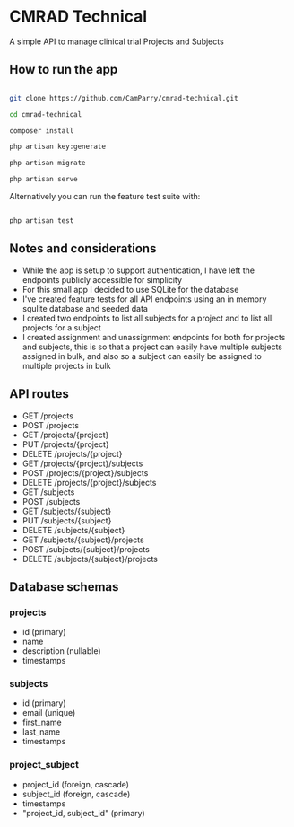 # CMRAD Technical

A simple API to manage clinical trial Projects and Subjects

## How to run the app

```bash

git clone https://github.com/CamParry/cmrad-technical.git

cd cmrad-technical

composer install

php artisan key:generate

php artisan migrate

php artisan serve

```

Alternatively you can run the feature test suite with:

```bash

php artisan test

```

## Notes and considerations

-   While the app is setup to support authentication, I have left the endpoints publicly accessible for simplicity
-   For this small app I decided to use SQLite for the database
-   I've created feature tests for all API endpoints using an in memory squlite database and seeded data
-   I created two endpoints to list all subjects for a project and to list all projects for a subject
-   I created assignment and unassignment endpoints for both for projects and subjects, this is so that a project can easily have multiple subjects assigned in bulk, and also so a subject can easily be assigned to multiple projects in bulk

## API routes

-   GET /projects
-   POST /projects
-   GET /projects/{project}
-   PUT /projects/{project}
-   DELETE /projects/{project}
-   GET /projects/{project}/subjects
-   POST /projects/{project}/subjects
-   DELETE /projects/{project}/subjects
-   GET /subjects
-   POST /subjects
-   GET /subjects/{subject}
-   PUT /subjects/{subject}
-   DELETE /subjects/{subject}
-   GET /subjects/{subject}/projects
-   POST /subjects/{subject}/projects
-   DELETE /subjects/{subject}/projects

## Database schemas

### projects

-   id (primary)
-   name
-   description (nullable)
-   timestamps

### subjects

-   id (primary)
-   email (unique)
-   first_name
-   last_name
-   timestamps

### project_subject

-   project_id (foreign, cascade)
-   subject_id (foreign, cascade)
-   timestamps
-   "project_id, subject_id" (primary)
